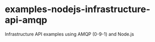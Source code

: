 # examples-nodejs-infrastructure-api-amqp
Infrastructure API examples using AMQP (0-9-1) and Node.js
